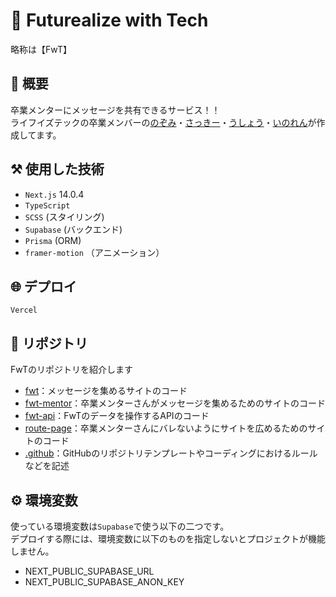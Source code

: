 # 🥰 Futurealize with Tech
略称は【FwT】

## 🤩 概要
卒業メンターにメッセージを共有できるサービス！！
<br/>
ライフイズテックの卒業メンバーの[のぞみ](https://twitter.com/lit_n59)・[さっきー](https://twitter.com/am2525nyan)・[うしょう](https://twitter.com/usyou081)・[いのれん](https://twitter.com/inoren_lit)が作成してます。

## ⚒️ 使用した技術

- `Next.js` 14.0.4
- `TypeScript`
- `SCSS` (スタイリング)
- `Supabase` (バックエンド)
- `Prisma` (ORM)
- `framer-motion` （アニメーション）

## 🌐 デプロイ
`Vercel`

## 📁 リポジトリ
FwTのリポジトリを紹介します

- [fwt](https://github.com/Futurealize-with-Tech/fwt)：メッセージを集めるサイトのコード
- [fwt-mentor](https://github.com/Futurealize-with-Tech/fwt-mentor)：卒業メンターさんがメッセージを集めるためのサイトのコード
- [fwt-api](https://github.com/Futurealize-with-Tech/fwt-api)：FwTのデータを操作するAPIのコード
- [route-page](https://github.com/Futurealize-with-Tech/route-page)：卒業メンターさんにバレないようにサイトを広めるためのサイトのコード
- [.github](https://github.com/Futurealize-with-Tech/.github)：GitHubのリポジトリテンプレートやコーディングにおけるルールなどを記述

## ⚙️ 環境変数
使っている環境変数は`Supabase`で使う以下の二つです。
<br/>
デプロイする際には、環境変数に以下のものを指定しないとプロジェクトが機能しません。

- NEXT_PUBLIC_SUPABASE_URL
- NEXT_PUBLIC_SUPABASE_ANON_KEY
